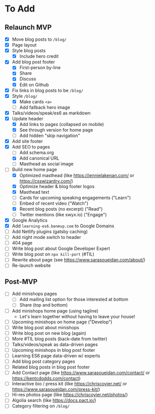 # To Add

## Relaunch MVP

- [x] Move blog posts to `/blog/`
- [x] Page layout
- [x] Style blog posts
  - [x] Include hero credit
- [x] Add blog post footer
  - [x] First-person by-line
  - [x] Share
  - [x] Discuss
  - [x] Edit on Github
- [x] Fix links in blog posts to be `/blog/`
- [x] Style `/blog/`
  - [x] Make cards `<a>`
  - [ ] Add fallback hero image
- [x] Talks/videos/speak/es6 as markdown
- [x] Update header
  - [x] Add links to pages (collapsed on mobile)
  - [x] See through version for home page
  - [ ] Add hidden "skip navigation"
- [x] Add site footer
- [x] Add SEO to pages
  - [ ] Add schema.org
  - [x] Add canonical URL
  - [ ] Masthead as social image
- [ ] Build new home page
  - [x] Optimized masthead (like https://jennielakenan.com/ or https://csswizardry.com/)
  - [x] Optimize header & blog footer logos
  - [x] Masthead text
  - [ ] Cards for upcoming speaking engagements ("Learn")
  - [ ] Embed of recent video ("Watch")
  - [x] Recent blog posts (no excerpt) ("Read")
  - [ ] Twitter mentions (like swyx.io) ("Engage")
- [x] Google Analytics
- [x] Add `learning-es6.benmvp.com` to Google Domains
- [ ] Add Netlify plugins (gatsby caching)
- [ ] Add night mode switch to header
- [ ] 404 page
- [ ] Write blog post about Google Developer Expert
- [ ] Write blog post on `npx kill-port` (#TIL)
- [ ] Rewrite about page (see https://www.sarasoueidan.com/about/)
- [ ] Re-launch website

## Post-MVP

- [ ] Add minishops pages
  - [ ] Add mailing list option for those interested at bottom
  - [ ] Share (top and bottom)
- [ ] Add minishops home page (using tagline)
  - Let's learn together without having to leave your house!
- [ ] Upcoming minishops on home page ("Develop")
- [ ] Write blog post about minishops
- [ ] Write blog post on new blog (again)
- [ ] More #TIL blog posts (back-date from twitter)
- [ ] Talks/videos/speak as data-driven pages
- [ ] Upcoming minishops in blog post footer
- [ ] Learning ES6 page data-driven w/ experts
- [ ] Add blog post category pages
- [ ] Related blog posts in blog post footer
- [ ] Add Contact page (like https://www.sarasoueidan.com/contact/ or https://kentcdodds.com/contact)
- [ ] Interactive bio / press kit (like https://chriscoyier.net/ or https://www.sarasoueidan.com/press-kit/)
- [ ] Hi-res photos page (like https://chriscoyier.net/photos/)
- [ ] Algolia search (like https://docs.pact.io/)
- [ ] Category filtering on `/blog/`

